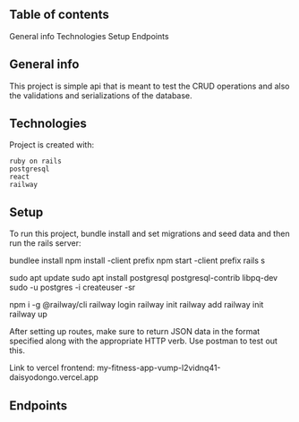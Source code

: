 ## Table of contents
General info
Technologies
Setup
Endpoints

## General info
This project is simple api that is meant to test the CRUD operations and also the validations and serializations of the database.

## Technologies
Project is created with:

    ruby on rails
    postgresql
    react
    railway


## Setup
To run this project, bundle install and set migrations and seed data and then run the rails server:

bundlee install
npm install -client prefix
npm start -client prefix
rails s

sudo apt update
sudo apt install postgresql postgresql-contrib libpq-dev
sudo -u postgres -i
createuser -sr <user>

npm i -g @railway/cli
railway login
railway init
railway add
railway init <project-id>
railway up


After setting up routes, make sure to return JSON data in the format specified along with the appropriate HTTP verb. Use postman to test out this.

Link to vercel frontend: my-fitness-app-vump-l2vidnq41-daisyodongo.vercel.app

## Endpoints

